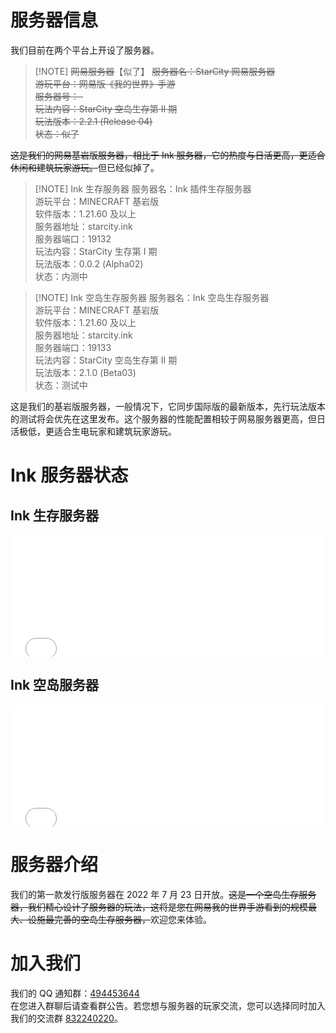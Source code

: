 # 服务器信息

我们目前在两个平台上开设了服务器。


> [!NOTE] <del>网易服务器</del>【似了】
 <del>服务器名：StarCity 网易服务器  
 游玩平台：网易版《我的世界》手游  
 服务器号：-  
 玩法内容：StarCity 空岛生存第 II 期  
 玩法版本：2.2.1 (Release 04)  
 状态：似了</del>  

<del>这是我们的网易基岩版服务器，相比于 Ink 服务器，它的热度与日活更高，更适合休闲和建筑玩家游玩。</del>但已经似掉了。

> [!NOTE] Ink 生存服务器
 服务器名：Ink 插件生存服务器  
 游玩平台：MINECRAFT 基岩版   
 软件版本：1.21.60 及以上  
 服务器地址：starcity.ink  
 服务器端口：19132  
 玩法内容：StarCity 生存第 I 期  
 玩法版本：0.0.2 (Alpha02)  
 状态：内测中  

> [!NOTE] Ink 空岛生存服务器 
服务器名：Ink 空岛生存服务器    
游玩平台：MINECRAFT 基岩版  
软件版本：1.21.60 及以上  
服务器地址：starcity.ink  
服务器端口：19133  
玩法内容：StarCity 空岛生存第 II 期  
玩法版本：2.1.0 (Beta03)  
状态：测试中  

这是我们的基岩版服务器，一般情况下，它同步国际版的最新版本，先行玩法版本的测试将会优先在这里发布。这个服务器的性能配置相较于网易服务器更高，但日活极低，更适合生电玩家和建筑玩家游玩。

# Ink 服务器状态
## Ink 生存服务器
<iframe frameborder="no" border="0" marginwidth="0" marginheight="0" width="500px" height="195px" scrolling=no src="//motd.imc.re/iframe.html?ip=starcity.ink&port=19132&dark=false&join_open=true"></iframe>

## Ink 空岛服务器
<iframe frameborder="no" border="0" marginwidth="0" marginheight="0" width="500px" height="195px" scrolling=no src="//motd.imc.re/iframe.html?ip=starcity.ink&port=19133&dark=false&join_open=true"></iframe>

# 服务器介绍

我们的第一款发行版服务器在 2022 年 7 月 23 日开放。<del>这是一个空岛生存服务器，我们精心设计了服务器的玩法，这将是您在网易我的世界手游看到的规模最大、设施最完善的空岛生存服务器，</del>欢迎您来体验。

# 加入我们

我们的 QQ 通知群：[494453644](https://qm.qq.com/q/494453644)  
在您进入群聊后请查看群公告。若您想与服务器的玩家交流，您可以选择同时加入我们的交流群 [832240220](https://jq.qq.com/?_wv=1027&k=832240220)。